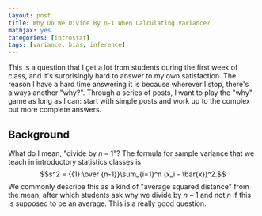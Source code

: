 ```yaml
---
layout: post
title: Why Do We Divide By n-1 When Calculating Variance?
mathjax: yes
categories: [introstat]
tags: [variance, bias, inference]
---
```


This is a question that I get a lot from students during the first week of
class, and it's surprisingly hard to answer to my own satisfaction. The
reason I have a hard time answering it is because wherever I stop, there's
always another "why?". Through a series of posts, I want to play the "why"
game as long as I can: start with simple posts and work up to the complex but
more complete answers.

## Background

What do I mean, "divide by $n-1$"? The formula for sample variance that we
teach in introductory statistics classes is
$$s^2 = {{1} \over {n-1}}\sum_{i=1}^n (x_i - \bar{x})^2.$$
We commonly describe this as a kind of "average squared distance" from the
mean, after which students ask why we divide by $n-1$ and not $n$ if this is
supposed to be an average. This is a really good question.